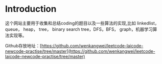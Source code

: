 # Introduction

这个网站主要用于收集和总结coding的题目以及一些算法的实现,比如 linkedlist， queue， heap， tree， binary search tree，DFS，BFS， graph，机器学习算法实现等。 

Github存放地址：[https://github.com/wenkangwei/leetcode-laicode-newcode-practise/tree/master](https://github.com/wenkangwei/leetcode-laicode-newcode-practise/tree/master)



